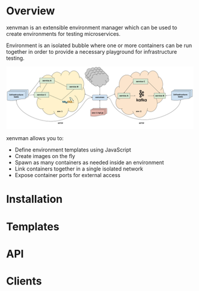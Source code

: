 # Overview

xenvman is an extensible environment manager which can be used to
create environments for testing microservices.

Environment is an isolated bubble where one or more containers can be run 
together in order to provide a necessary playground for infrastructure testing.

![Overview](img/overview.png)

xenvman allows you to:

* Define environment templates using JavaScript
* Create images on the fly
* Spawn as many containers as needed inside an environment
* Link containers together in a single isolated network
* Expose container ports for external access

# Installation

# Templates

# API

# Clients
